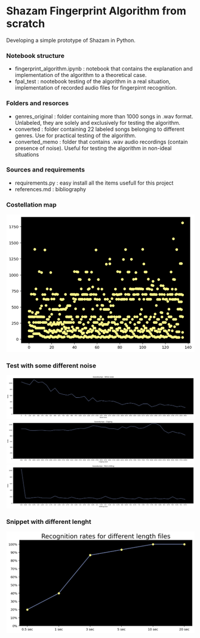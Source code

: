 # Shazam Fingerprint Algorithm from scratch
Developing a simple prototype of Shazam in Python.

### Notebook structure
- fingerprint_algorithm.ipynb : notebook that contains the explanation and implementation of the algorithm to a theoretical case. 
- fpal_test : nootebook testing of the algorithm in a real situation, implementation of recorded audio files for fingerpirnt recognition.

### Folders and resorces
- genres_original : folder containing more than 1000 songs in .wav format. Unlabeled, they are solely and exclusively for testing the algorithm.
- converted : folder containing 22 labeled songs belonging to different genres. Use for practical testing of the algorithm.
- converted_memo : folder that contains .wav audio recordings (contain presence of noise).  Useful for testing the algorithm in non-ideal situations

### Sources and requirements
- requirements.py : easy install all the items usefull for this project
- references.md : bibliography

### Costellation map

![image5](https://github.com/exdsgift/FrequencyFingerprint-Algorithm/blob/main/images/5.jpeg)

### Test with some different noise

![image1](https://github.com/exdsgift/FrequencyFingerprint-Algorithm/blob/main/images/1.png)
![image1](https://github.com/exdsgift/FrequencyFingerprint-Algorithm/blob/main/images/2.png)
![image1](https://github.com/exdsgift/FrequencyFingerprint-Algorithm/blob/main/images/3.png)

### Snippet with different lenght
![image4](https://github.com/exdsgift/FrequencyFingerprint-Algorithm/blob/main/images/4.png)

